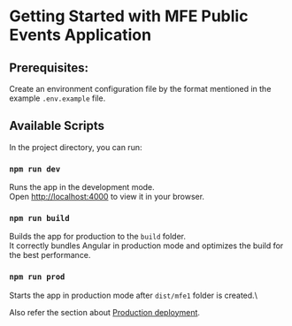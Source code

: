 # Getting Started with MFE Public Events Application

## Prerequisites:
Create an environment configuration file by the format mentioned in the example `.env.example` file.

## Available Scripts

In the project directory, you can run:

### `npm run dev`

Runs the app in the development mode.\
Open [http://localhost:4000](http://localhost:4000) to view it in your browser.

### `npm run build`

Builds the app for production to the `build` folder.\
It correctly bundles Angular in production mode and optimizes the build for the best performance.

### `npm run prod`

Starts the app in production mode after `dist/mfe1` folder is created.\

Also refer the section about [Production deployment](https://wiki.msystechnologies.com/doc/mfe-documentation-Ng5uksSbT2#h-local-deployment).